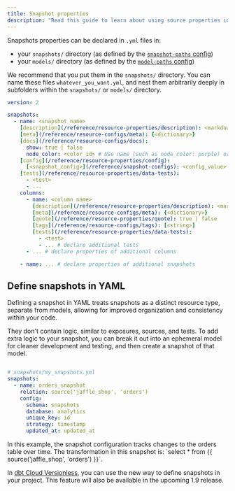 ```yaml
---
title: Snapshot properties
description: "Read this guide to learn about using source properties in dbt."
---
```


Snapshots properties can be declared in `.yml` files in:
- your `snapshots/` directory (as defined by the [`snapshot-paths` config](/reference/project-configs/snapshot-paths))
- your `models/` directory (as defined by the [`model-paths` config](/reference/project-configs/model-paths))

We recommend that you put them in the `snapshots/` directory. You can name these files `whatever_you_want.yml`, and nest them arbitrarily deeply in subfolders within the `snapshots/` or `models/` directory.

<File name='snapshots/<filename>.yml'>

```yml
version: 2

snapshots:
  - name: <snapshot name>
    [description](/reference/resource-properties/description): <markdown_string>
    [meta](/reference/resource-configs/meta): {<dictionary>}
    [docs](/reference/resource-configs/docs):
      show: true | false
      node_color: <color_id> # Use name (such as node_color: purple) or hex code with quotes (such as node_color: "#cd7f32")
    [config](/reference/resource-properties/config):
      [<snapshot_config>](/reference/snapshot-configs): <config_value>
    [tests](/reference/resource-properties/data-tests):
      - <test>
      - ...
    columns:
      - name: <column name>
        [description](/reference/resource-properties/description): <markdown_string>
        [meta](/reference/resource-configs/meta): {<dictionary>}
        [quote](/reference/resource-properties/quote): true | false
        [tags](/reference/resource-configs/tags): [<string>]
        [tests](/reference/resource-properties/data-tests):
          - <test>
          - ... # declare additional tests
      - ... # declare properties of additional columns

    - name: ... # declare properties of additional snapshots

```
</File>


## Define snapshots in YAML

Defining a snapshot in YAML treats snapshots as a distinct resource type, separate from models, allowing for improved organization and consistency within your code.

They don't contain logic, similar to exposures, sources, and tests. To add extra logic to your snapshot, you can break it out into an ephemeral model for cleaner development and testing, and then create a snapshot of that model.

<File name='snapshots/<filename>.yml'>

```yml

# snapshots/my_snapshots.yml
snapshots:
  - name: orders_snapshot
    relation: source('jaffle_shop', 'orders')
    config:
      schema: snapshots
      database: analytics
      unique_key: id
      strategy: timestamp
      updated_at: updated_at

```

</File>
In this example, the snapshot configuration tracks changes to the orders table over time. The transformation in this snapshot is:  `select * from {{ source('jaffle_shop', 'orders') }}`.
<VersionBlock lastVersion="1.8">

In [dbt Cloud Versionless](/docs/dbt-versions/upgrade-dbt-version-in-cloud#versionless), you can use the new way to define snapshots in your project. This feature will also be available in the upcoming 1.9 release. 


</VersionBlock>

